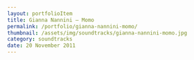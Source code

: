 ```yaml
---
layout: portfolioItem
title: Gianna Nannini – Momo
permalink: /portfolio/gianna-nannini-momo/
thumbnail: /assets/img/soundtracks/gianna-nannini-momo.jpg
category: soundtracks
date: 20 November 2011
---
```


